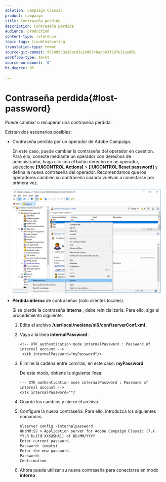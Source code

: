 ```yaml
---
solution: Campaign Classic
product: campaign
title: Contraseña perdida
description: Contraseña perdida
audience: production
content-type: reference
topic-tags: troubleshooting
translation-type: tm+mt
source-git-commit: 972885c3a38bcd3a260574bacbb3f507e11ae05b
workflow-type: tm+mt
source-wordcount: '0'
ht-degree: 0%

---
```



# Contraseña perdida{#lost-password}

Puede cambiar o recuperar una contraseña perdida.

Existen dos escenarios posibles:

* Contraseña perdida por un operador de Adobe Campaign.

   En este caso, puede cambiar la contraseña del operador en cuestión. Para ello, conecte mediante un operador con derechos de administrador, haga clic con el botón derecho en un operador, seleccione **[!UICONTROL Actions]** > **[!UICONTROL Reset password]** y defina la nueva contraseña del operador. Recomendamos que los operadores cambien su contraseña cuando vuelvan a conectarse por primera vez.

   ![](assets/operator-passwd.png)

* **Pérdida interna** de contraseñas (solo clientes locales).

   Si se pierde la contraseña **interna** , debe reinicializarla. Para ello, siga el procedimiento siguiente:

   1. Edite el archivo **/usr/local/neolane/nl6/conf/serverConf.xml** .
   1. Vaya a la línea **internalPassword** .

      ```
      <!-- XTK authentication mode internalPassword : Password of internal account -->
       <xtk internalPassword="myPassword"/>
      ```

   1. Elimine la cadena entre comillas, en este caso: **myPassword**

      De este modo, obtiene la siguiente línea:

      ```
      !-- XTK authentication mode internalPassword : Password of internal account -->
      <xtk internalPassword=""/
      ```

   1. Guarde los cambios y cierre el archivo.
   1. Configure la nueva contraseña. Para ello, introduzca los siguientes comandos:

      ```
      nlserver config -internalpassword
      HH:MM:SS > Application server for Adobe Campaign Classic (7.X YY.R build XXX@SHA1) of DD/MM/YYYY
      Enter current password.
      Password: (empty)
      Enter the new password.
      Password: 
      Confirmation 
      ```

   1. Ahora puede utilizar su nueva contraseña para conectarse en modo **interno** .


